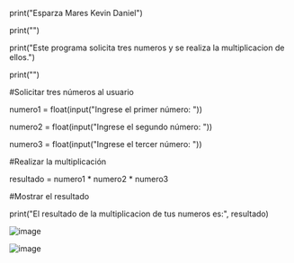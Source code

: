 print("Esparza Mares Kevin Daniel")

print("")

print("Este programa solicita tres numeros y se realiza la multiplicacion de ellos.")

print("")

#Solicitar tres números al usuario

numero1 = float(input("Ingrese el primer número: "))

numero2 = float(input("Ingrese el segundo número: "))

numero3 = float(input("Ingrese el tercer número: "))

#Realizar la multiplicación

resultado = numero1 * numero2 * numero3

#Mostrar el resultado

print("El resultado de la multiplicacion de tus numeros es:", resultado)

![image](https://github.com/user-attachments/assets/7045553a-1676-4a7c-943d-211a26417030)

![image](https://github.com/user-attachments/assets/7288815d-306d-4bda-a6e5-b160e8a0de53)

